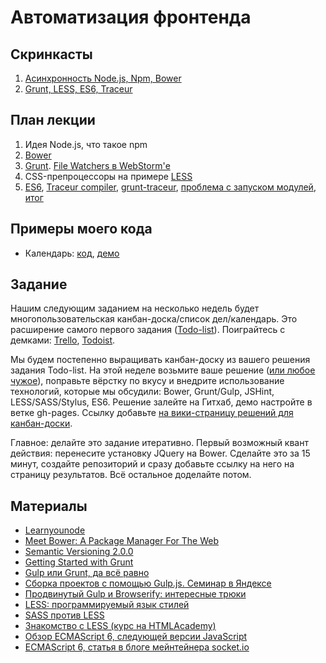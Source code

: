 Автоматизация фронтенда
======================

Скринкасты
---

1. [Асинхронность Node.js, Npm, Bower](http://youtu.be/HyIg-iDj0dE)
2. [Grunt, LESS, ES6, Traceur](http://youtu.be/eLhb_fFZgGQ)

План лекции
-------

1. Идея Node.js, что такое npm
1. [Bower](http://bower.io/)
2. [Grunt](http://gruntjs.com/). [File Watchers в WebStorm'е](https://www.jetbrains.com/webstorm/help/transpiling-sass-less-and-scss-to-css.html)
3. CSS-препроцессоры на примере [LESS](http://lesscss.org/features/)
4. [ES6](http://habrahabr.ru/post/175371/), [Traceur compiler](https://github.com/google/traceur-compiler), [grunt-traceur](https://www.npmjs.com/package/grunt-traceur), [проблема с запуском модулей](http://stackoverflow.com/questions/26454517/run-function-loaded-from-ecmascript-6-module), [итог](https://github.com/vpavlenko/hh-school-frontend/commit/8fa0002a67de7069b8cac8044d3440f2bc739ce9)

Примеры моего кода
--

- Календарь: [код](https://github.com/vpavlenko/hh-school-frontend/tree/master/impl), [демо](http://vpavlenko.github.io/hh-school-frontend/impl/)


Задание
------

Нашим следующим заданием на несколько недель будет многопользовательская канбан-доска/список дел/календарь. Это расширение самого первого задания ([Todo-list](http://ahamlett.com/Backbone.localStorage/examples/index.html)). Поиграйтесь с демками: [Trello](https://trello.com/), [Todoist](https://ru.todoist.com/).

Мы будем постепенно выращивать канбан-доску из вашего решения задания Todo-list. На этой неделе возьмите ваше решение ([или любое чужое](https://github.com/vpavlenko/web-programming/wiki/%D0%A0%D0%B5%D1%88%D0%B5%D0%BD%D0%B8%D1%8F-%D0%B7%D0%B0%D0%B4%D0%B0%D0%BD%D0%B8%D0%B9-%D0%B7%D0%B0%D0%BD%D1%8F%D1%82%D0%B8%D1%8F-2)), поправьте вёрстку по вкусу и внедрите использование технологий, которые мы обсудили: Bower, Grunt/Gulp, JSHint, LESS/SASS/Stylus, ES6. Решение залейте на Гитхаб, демо настройте в ветке gh-pages. Ссылку добавьте [на вики-страницу решений для канбан-доски](https://github.com/vpavlenko/web-programming/wiki/%D0%A0%D0%B5%D1%88%D0%B5%D0%BD%D0%B8%D0%B5-%D0%B7%D0%B0%D0%B4%D0%B0%D0%BD%D0%B8%D1%8F-%D0%B7%D0%B0%D0%BD%D1%8F%D1%82%D0%B8%D0%B9-11..15:-%D0%BA%D0%B0%D0%BD%D0%B1%D0%B0%D0%BD-%D0%B4%D0%BE%D1%81%D0%BA%D0%B0).

Главное: делайте это задание итеративно. Первый возможный квант действия: перенесите установку JQuery на Bower. Сделайте это за 15 минут, создайте репозиторий и сразу добавьте ссылку на него на страницу результатов. Всё остальное доделайте потом.




Материалы
---

- [Learnyounode](https://github.com/rvagg/learnyounode)
- [Meet Bower: A Package Manager For The Web](http://code.tutsplus.com/tutorials/meet-bower-a-package-manager-for-the-web--net-27774)
- [Semantic Versioning 2.0.0](http://semver.org/)
- [Getting Started with Grunt](http://blog.teamtreehouse.com/getting-started-with-grunt)
- [Gulp или Grunt, да всё равно](http://frontender.info/gulp-grunt-whatever/)
- [Сборка проектов с помощью Gulp.js. Семинар в Яндексе](http://habrahabr.ru/company/yandex/blog/239993/)
- [Продвинутый Gulp и Browserify: интересные трюки](http://habrahabr.ru/post/242379/)
- [LESS: программируемый язык стилей](http://habrahabr.ru/post/136525/)
- [SASS против LESS](http://habrahabr.ru/post/144309/)
- [Знакомство с LESS (курс на HTMLAcademy)](https://htmlacademy.ru/courses/85)
- [Обзор ECMAScript 6, следующей версии JavaScript](http://habrahabr.ru/post/175371/)
- [ECMAScript 6, статья в блоге мейнтейнера socket.io](http://rauchg.com/2015/ecmascript-6/)
